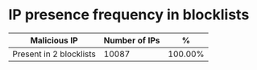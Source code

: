 # IP presence frequency in blocklists
| Malicious IP | Number of IPs | % |
|----|----|----|
| Present in 2 blocklists | 10087 | 100.00% |
